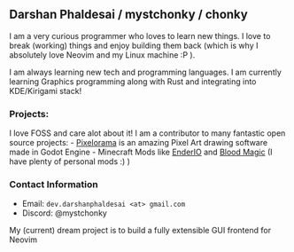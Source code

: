 ## Darshan Phaldesai / mystchonky / chonky

I am a very curious programmer who loves to learn new things. I love to break (working) things and enjoy building them back (which is why I absolutely love Neovim and my Linux machine :P ).

I am always learning new tech and programming languages. I am currently learning Graphics programming along with Rust and integrating into KDE/Kirigami stack!

### Projects:

I love FOSS and care alot about it! I am a contributor to many fantastic open source projects: - [Pixelorama](https://github.com/Orama-Interactive/Pixelorama) is an amazing Pixel Art drawing software made in Godot Engine - Minecraft Mods like [EnderIO](https://github.com/Team-EnderIO/EnderIO) and [Blood Magic](https://github.com/WayofTime/BloodMagic) (I have plenty of personal mods :) )

### Contact Information

- Email: `dev.darshanphaldesai <at> gmail.com`
- Discord: @mystchonky

My (current) dream project is to build a fully extensible GUI frontend for Neovim
